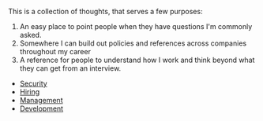 This is a collection of thoughts, that serves a few purposes:
1. An easy place to point people when they have questions I'm commonly asked.
2. Somewhere I can build out policies and references across companies throughout my career
3. A reference for people to understand how I work and think beyond what they can get from an interview.

- [Security](security.md)
- [Hiring](hiring.md)
- [Management](management.md)
- [Development](development.md)
